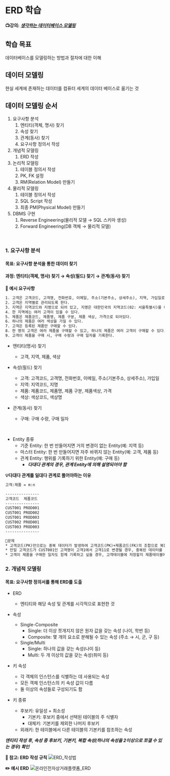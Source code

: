 # ERD 학습
**📺강의:** ***[생각하는 데이터베이스 모델링](https://www.inflearn.com/course/%EC%83%9D%EA%B0%81%ED%95%98%EB%8A%94-%EB%8D%B0%EC%9D%B4%ED%84%B0%EB%B2%A0%EC%9D%B4%EC%8A%A4-%EB%AA%A8%EB%8D%B8%EB%A7%81)***


## 학습 목표
데이터베이스를 모델링하는 방법과 절차에 대한 이해


## 데이터 모델링
현실 세계에 존재하는 데이터를 컴퓨터 세계의 데이터 베이스로 옮기는 것


## 데이터 모델링 순서
1. 요구사항 분석
    1. 엔티티(객체, 명사) 찾기
    2. 속성 찾기
    3. 관계(동사) 찾기
    4. 요구사항 정의서 작성
2. 개념적 모델링
    1. ERD 작성
3. 논리적 모델링
    1. 테이블 정의서 작성
    2. PK, FK 설정
    3. RM(Relation Model) 만들기
4. 물리적 모델링
    1. 테이블 정의서 작성
    2. SQL Script 작성
    3. 최종 PM(Physical Model) 만들기
5. DBMS 구현
    1. Reverse Engineering(물리적 모델 → SQL 스키마 생성)
    2. Forward Engineering(DB 객체 → 물리적 모델)

<br/>

### 1. 요구사항 분석
#### 목표: 요구사항 분석을 통한 데이터 찾기
#### 과정: 엔티티(객체, 명사) 찾기 → 속성(필드) 찾기 → 관계(동사) 찾기

**📜 예시 요구사항**
```txt
1. 고객은 고객코드, 고객명, 전화번호, 이메일, 주소(기본주소, 상세주소), 지역, 가입일로 되어있다.
2. 고객은 지역별로 관리되도록 한다.
3. 지역은 지역코드와 지명으로 되어 있고, 지명은 대한민국의 지역코드(02: 서울특별시)를 이용한다.
4. 한 지역에는 여러 고객이 있을 수 있다.
5. 제품은 제품코드, 제품명, 제품 구분, 제품 색상, 가격으로 되어있다.
6. 하나의 제품은 여러 색상을 가질 수 있다.
7. 고객은 등록된 제품만 구매할 수 있다.
8. 한 명의 고객은 여러 제품을 구매할 수 있고, 하나의 제품은 여러 고객이 구매할 수 있다.
9. 고객이 제품을 구매 시, 구매 수량과 구매 일자를 기록한다.
```

* 엔티티(명사) 찾기
  * 고객, 지역, 제품, 색상

* 속성(필드) 찾기
  * 고객: 고객코드, 고객명, 전화번호, 이메일, 주소(기본주소, 상세주소), 가입일
  * 지역: 지역코드, 지명
  * 제품: 제품코드, 제품명, 제품 구분, 제품색상, 가격
  * 색상: 색상코드, 색상명 

* 관계(동사) 찾기
  * 구매: 구매 수량, 구매 일자

<br/>

* Entity 종류
  * 기준 Entity: 한 번 만들어지면 거의 변경이 없는 Entity(예: 지역 등)
  * 마스터 Entity: 한 번 만들어지면 자주 바뀌지 않는 Entity(예: 고객, 제품 등)
  * 관계 Entity: 행위를 기록하기 위한 Entity(예: 구매 등)
    * ***다대다 관계의 경우, 관계 Entity에 의해 설명되어야 함***

**💡다대다 관계를 일대다 관계로 풀어야하는 이유**
```txt
고객:제품 = m:n

---------------
고객코드  제품코드
---------------
CUST001 PROD001
CUST001 PROD002
CUST001 PROD003
CUST002 PROD001
CUST003 PROD003
---------------

🚨문제
* 고객코드(PK)만으로는 중복 데이터가 발생하여 고객코드(PK)+제품코드(FK)의 조합으로 복합키를 설정해야함 → 관리의 복잡성 증가
* 만일 고객코드가 CUST001인 고객명이 고객1에서 고객11로 변경될 경우, 중복된 데이터를 모두 수정해야 함 → 실수로 인한 누락 등으로 데이터의 일관성을 해칠 위험 증가
* 고객이 제품을 구매한 일자도 함께 기록하고 싶을 경우, 고객테이블에 저장할지 제품테이블에 저장할지 모호 → 확장성이 떨어짐
```


### 2. 개념적 모델링
#### 목표: 요구사항 정의서를 통해 ERD를 도출
* ERD
  * 엔티티와 해당 속성 및 관계를 시각적으로 표현한 것

* 속성
  * Single-Composite
    * Single: 더 이상 쪼개지지 않은 원자 값을 갖는 속성 (나이, 학번 등)
    * Composite: 몇 개의 요소로 분해될 수 있는 속성 (주소 → 시, 군, 구 등)
  * Single/Multi
    * Single: 하나의 값을 갖는 속성(나이 등)
    * Multi: 두 개 이상의 값을 갖는 속성(취미 등)

* 키 속성
  * 각 객체의 인스턴스를 식별하는 데 사용되는 속성
  * 모든 객체 인스턴스의 키 속성 값이 다름
  * 둘 이상의 속성들로 구성되기도 함

* 키 종류
  * 후보키: 유일성 + 최소성
    * 기본키: 후보키 중에서 선택된 테이블의 주 식별자
    * 대체키: 기본키를 제외한 나머지 후보키
  * 외래키: 한 테이블에서 다른 테이블의 기본키를 참조하는 속성

***엔티티 작성 후, 속성 중 후보키, 기본키, 복합 속성(하나의 속성을 2이상으로 쪼갤 수 있는 경우) 확인***

**📜 참고: ERD 작성 규칙**
![ERD_작성법](https://github.com/user-attachments/assets/00eb4de5-cb4c-42a7-b942-2821b9694d8f)


**✏️ 예시 ERD**
![온라인전자상거래플랫폼_ERD](https://github.com/user-attachments/assets/4c9c0270-ea21-4f42-adaf-15e79b8f830a)


